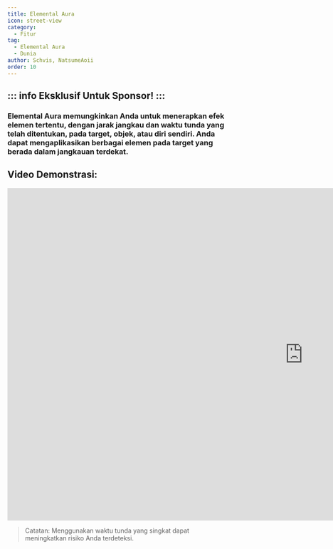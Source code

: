 ```yaml
---
title: Elemental Aura
icon: street-view
category:
  - Fitur
tag:
  - Elemental Aura
  - Dunia
author: Schvis, NatsumeAoii
order: 10
---
```

::: info Eksklusif Untuk Sponsor!
:::
---
### Elemental Aura memungkinkan Anda untuk menerapkan efek elemen tertentu, dengan jarak jangkau dan waktu tunda yang telah ditentukan, pada target, objek, atau diri sendiri. Anda dapat mengaplikasikan berbagai elemen pada target yang berada dalam jangkauan terdekat.

## Video Demonstrasi:

<div class="iframe-container"><iframe width="1328" height="747" src="https://www.youtube.com/embed/FskTJiknOgQ?list=PL5eI1Tb64p56g27qfYk7VuFTz4FK6YrKa" title="Korepi - Elemental Aura (Sponsor)" frameborder="0" allow="accelerometer; autoplay; clipboard-write; encrypted-media; gyroscope; picture-in-picture; web-share" referrerpolicy="strict-origin-when-cross-origin" allowfullscreen></iframe></div>

> Catatan: Menggunakan waktu tunda yang singkat dapat meningkatkan risiko Anda terdeteksi.